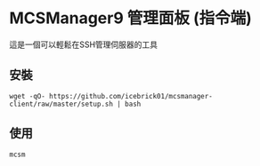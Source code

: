 # MCSManager9 管理面板 (指令端)
這是一個可以輕鬆在SSH管理伺服器的工具
## 安裝
```
wget -qO- https://github.com/icebrick01/mcsmanager-client/raw/master/setup.sh | bash
```
## 使用
```
mcsm
```
